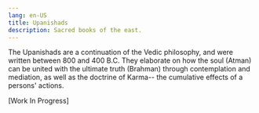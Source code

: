 ```yaml
---
lang: en-US
title: Upanishads
description: Sacred books of the east.
---
```


The Upanishads are a continuation of the Vedic philosophy, and were written between 800 and 400 B.C. They elaborate on how the soul (Atman) can be united with the ultimate truth (Brahman) through contemplation and mediation, as well as the doctrine of Karma-- the cumulative effects of a persons' actions. 

[Work In Progress]